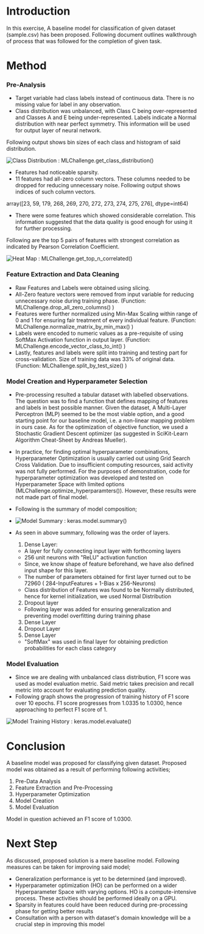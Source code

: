 # Introduction

In this exercise, A baseline model for classification of given dataset (sample.csv) has been proposed. Following document outlines walkthrough of process that was followed for the completion of given task. 

# Method

### Pre-Analysis

- Target variable had class labels instead of continuous data. There is no missing value for label in any observation.
- Class distribution was unbalanced, with Class C being over-represented and Classes A and E being under-represented. Labels indicate a Normal distribution with near perfect symmetry. This information will be used for output layer of neural network.

Following output shows bin sizes of each class and histogram of said distribution.

![Class Distribution :  MLChallenge.get_class_distribution()](https://raw.githubusercontent.com/shahshawaiz/mlp-classification/master/screenshots/class_distribution.PNG)

- Features had noticeable sparsity.
- 11 features had all-zero column vectors. These columns needed to be dropped for reducing unnecessary noise. Following output shows indices of such column vectors.

array([23,  59, 179, 268, 269, 270, 272, 273, 274, 275, 276], dtype=int64)

- There were some features which showed considerable correlation. This information suggested that the data quality is good enough for using it for further processing.

Following are the top 5 pairs of features with strongest correlation as indicated by Pearson Correlation Coefficient.

![Heat Map :  MLChallenge.get_top_n_correlated()](https://raw.githubusercontent.com/shahshawaiz/mlp-classification/master/screenshots/correlation.png)

### Feature Extraction and Data Cleaning

- Raw Features and Labels were obtained using slicing.
- All-Zero feature vectors were removed from input variable for reducing unnecessary noise during training phase. (Function: MLChallenge.drop\_all\_zero\_columns() )
- Features were further normalized using Min-Max Scaling within range of 0 and 1 for ensuring fair treatment of every individual feature. (Function: MLChallenge.normalize\_matrix\_by\_min\_max() )
- Labels were encoded to numeric values as a pre-requisite of using SoftMax Activation function in output layer. (Function: MLChallenge.encode\_vector\_class\_to\_int() )
- Lastly, features and labels were split into training and testing part for cross-validation. Size of training data was 33% of original data. (Function: MLChallenge.split\_by\_test\_size() )

### Model Creation and Hyperparameter Selection

- Pre-processing resulted a tabular dataset with labelled observations. The question was to find a function that defines mapping of features and labels in best possible manner. Given the dataset, A Multi-Layer Perceptron (MLP) seemed to be the most viable option, and a good starting point for our baseline model, i.e. a non-linear mapping problem in ours case. As for the optimization of objective function, we used a Stochastic Gradient Descent optimizer (as suggested in SciKit-Learn Algorithm Cheat-Sheet by Andreas Mueller).
- In practice, for finding optimal hyperparameter combinations, Hyperparameter Optimization is usually carried out using Grid Search Cross Validation. Due to insufficient computing resources, said activity was not fully performed. For the purposes of demonstration, code for hyperparameter optimization was developed and tested on Hyperparameter Space with limited options (MLChallenge.optimize\_hyperparamters()). However, these results were not made part of final model.

- Following is the summary of model composition;
- ![Model Summary : keras.model.summary()](https://raw.githubusercontent.com/shahshawaiz/mlp-classification/master/screenshots/model.summary.PNG)

- As seen in above summary, following was the order of layers.
  1. Dense Layer:
    - A layer for fully connecting input layer with forthcoming layers
    - 256 unit neurons with &quot;ReLU&quot; activation function
    - Since, we know shape of feature beforehand, we have also defined input shape for this layer.
    - The number of parameters obtained for first layer turned out to be 72960 ( 284-InputFeatures + 1-Bias x 256-Neurons)
    - Class distribution of Features was found to be Normally distributed, hence for kernel initialization, we used Normal Distribution
  2. Dropout layer
    - Following layer was added for ensuring generalization and preventing model overfitting during training phase
  3. Dense Layer
  4. Dropout Layer
  5. Dense Layer
    - &quot;SoftMax&quot; was used in final layer for obtaining prediction probabilities for each class category

### Model Evaluation

- Since we are dealing with unbalanced class distribution, F1 score was used as model evaluation metric. Said metric takes precision and recall metric into account for evaluating prediction quality.
- Following graph shows the progression of training history of F1 score over 10 epochs. F1 score progresses from 1.0335 to 1.0300, hence approaching to perfect F1 score of 1.

![Model Training History : keras.model.evaluate()](https://raw.githubusercontent.com/shahshawaiz/mlp-classification/master/screenshots/f1_training.PNG)

#

# Conclusion

A baseline model was proposed for classifying given dataset. Proposed model was obtained as a result of performing following activities;

1. Pre-Data Analysis
2. Feature Extraction and Pre-Processing
3. Hyperparameter Optimization
4. Model Creation
5. Model Evaluation

Model in question achieved an F1 score of 1.0300.

# Next Step

As discussed, proposed solution is a mere baseline model. Following measures can be taken for improving said model;

- Generalization performance is yet to be determined (and improved).
- Hyperparameter optimization (HO) can be performed on a wider Hyperparameter Space with varying options. HO is a compute-intensive process. These activities should be performed ideally on a GPU.
- Sparsity in features could have been reduced during pre-processing phase for getting better results
- Consultation with a person with dataset&#39;s domain knowledge will be a crucial step in improving this model